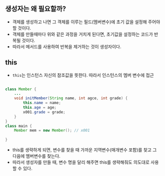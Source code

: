 ## 생성자는 왜 필요할까?
- 객체를 생성하고 나면 그 객체를 이루는 필드(멤버변수)에 초기 값을 설정해 주어야 할 것이다.
- 객체를 만들때마다 위와 같은 과정을 거치게 된다면, 초기값을 설정하는 코드가 반복될 것이다. 
- 따라서 메서드를 사용하여 반복을 제거하는 것이 생성자이다. 

##  this
- `this`는 인스턴스 자신의 참조값을 뜻한다. 따라서 인스턴스의 멤버 변수에 접근
```java
    
class Member {
    ...
    void initMember(String name, int agce, int grade) {
        this.name = name;
        this.age = age;
        x001.grade = grade;
    }
}
class main {
    Member mem = new Member(); // x001
    
}

```
- this를 생략하게 되면, 변수를 찾을 때 가까운 지역변수(매개변수 포함)를 찾고 그 다음에 멤버변수를 찾는다.
- 따라서 생성자를 만들 때, 변수 명을 달리 해주면 this를 생략해줘도 의도대로 사용할 수 있다.
